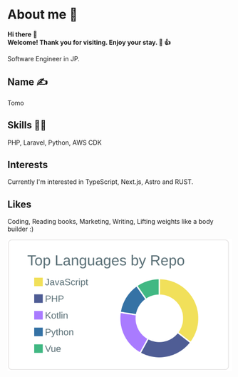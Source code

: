 # About me 👀
**Hi there** 👋 \
**Welcome! Thank you for visiting. Enjoy your stay. 🙂 👍**

Software Engineer in JP.

## Name ✍️
Tomo

## Skills 👨‍💻
PHP, Laravel, Python, AWS CDK

## Interests
Currently I'm interested in TypeScript, Next.js, Astro and RUST.

## Likes
Coding, Reading books, Marketing, Writing, Lifting weights like a body builder :)

[![](https://raw.githubusercontent.com/soregashi-27/aboutMe/main/profile-summary-card-output/default/1-repos-per-language.svg)](https://github.com/vn7n24fzkq/github-profile-summary-cards)
